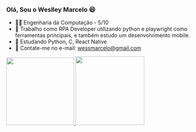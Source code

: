 ### Olá, Sou o Weslley Marcelo 😆

- 👨‍🎓 Engenharia da Computação - 5/10
- 🔭 Trabalho como RPA Developer utilizando python e playwright como ferramentas principais, e também estudo um desenvolvimento mobile.
- 🌱 Estudando Python, C, React Native
- 📧 Contate-me no e-mail: wessmarcelo@gmail.com

<div>
  <a href="https://github.com/Uellei">
  <img height="180cm" src="https://github-readme-stats.vercel.app/api?username=uellei&show_icons=true&theme=dracula&include_all_commits=true&count_private-true">
  <img height="183cm" src="https://github-readme-stats.vercel.app/api/top-langs/?username=uellei&layout=compact&langs_count=16&theme=dracula">
</div>

